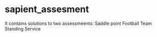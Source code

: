 # sapient_assesment
It contains solutions to two assessmeents:
Saddle point
Football Team Standing Service
